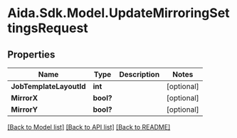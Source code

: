 # Aida.Sdk.Model.UpdateMirroringSettingsRequest

## Properties

Name | Type | Description | Notes
------------ | ------------- | ------------- | -------------
**JobTemplateLayoutId** | **int** |  | [optional] 
**MirrorX** | **bool?** |  | [optional] 
**MirrorY** | **bool?** |  | [optional] 

[[Back to Model list]](../README.md#documentation-for-models) [[Back to API list]](../README.md#documentation-for-api-endpoints) [[Back to README]](../README.md)

